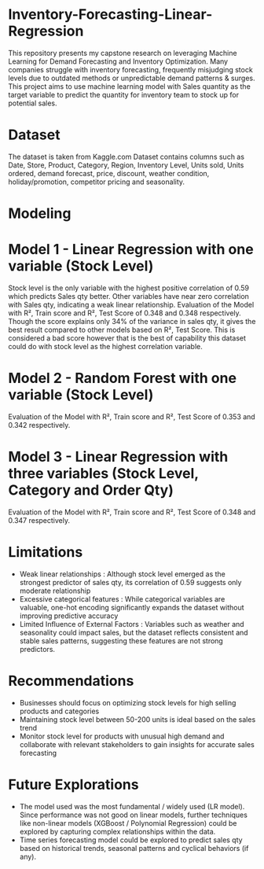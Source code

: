 # Inventory-Forecasting-Linear-Regression
This repository presents my capstone research on leveraging Machine Learning for Demand Forecasting and Inventory Optimization.
Many companies struggle with inventory forecasting, frequently misjudging stock levels due to outdated methods or unpredictable demand patterns & surges. 
This project aims to use machine learning model with Sales quantity as the target variable to predict the quantity for inventory team to stock up for potential sales. 

# Dataset
The dataset is taken from Kaggle.com
Dataset contains columns such as Date, Store, Product, Category, Region, Inventory Level, Units sold, Units ordered, demand forecast, price, discount, weather condition, holiday/promotion, competitor pricing and seasonality.

# Modeling
# Model 1 - Linear Regression with one variable (Stock Level)
Stock level is the only variable with the highest positive correlation of 0.59 which predicts Sales qty better.
Other variables have near zero correlation with Sales qty, indicating a weak linear relationship.
Evaluation of the Model with R², Train score and R², Test Score of 0.348 and 0.348 respectively. Though the score explains only 34% of the variance in sales qty, it gives the best result compared to other models based on R², Test Score.
This is considered a bad score however that is the best of capability this dataset could do with stock level as the highest correlation variable.

# Model 2 - Random Forest with one variable (Stock Level)
Evaluation of the Model with R², Train score and R², Test Score of 0.353 and 0.342 respectively.
# Model 3 - Linear Regression with three variables (Stock Level, Category and Order Qty)
Evaluation of the Model with R², Train score and R², Test Score of 0.348 and 0.347 respectively.

# Limitations
- Weak linear relationships : Although stock level emerged as the strongest predictor of sales qty, its correlation of 0.59 suggests only moderate relationship
- Excessive categorical features : While categorical variables are valuable, one-hot encoding significantly expands the dataset without improving predictive accuracy
- Limited Influence of External Factors : Variables such as weather and seasonality could impact sales, but the dataset reflects consistent and stable sales patterns, suggesting these features are not strong predictors.

# Recommendations
- Businesses should focus on optimizing stock levels for high selling products and categories
- Maintaining stock level between 50-200 units is ideal based on the sales trend
- Monitor stock level for products with unusual high demand and collaborate with relevant stakeholders to gain insights for accurate sales forecasting
  
# Future Explorations
- The model used was the most fundamental / widely used (LR model). Since performance was not good on linear models, further techniques like non-linear models (XGBoost / Polynomial Regression) could be explored by capturing complex relationships within the data. 
- Time series forecasting model could be explored to predict sales qty based on historical trends, seasonal patterns and cyclical behaviors (if any).
  
